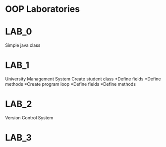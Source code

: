 # OOP Laboratories

# LAB_0 
Simple java class
# LAB_1
University Management System
Create student class
 *Define fields
 *Define methods
 *Create program loop
 *Define fields
 *Define methods

# LAB_2
Version Control System

# LAB_3



